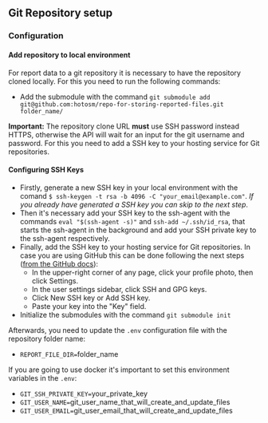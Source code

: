 ## Git Repository setup

### Configuration

#### Add repository to local environment
For report data to a git repository it is necessary to have the repository cloned locally. For this you need to run the following commands:
- Add the submodule with the command `git submodule add git@github.com:hotosm/repo-for-storing-reported-files.git folder_name/` 

**Important:** The repository clone URL __must__ use SSH password instead HTTPS, otherwise the API will wait for an input for the git username and password. For this you need to add a SSH key to your hosting service for Git repositories. 

#### Configuring SSH Keys

- Firstly, generate a new SSH key in your local environment with the comand `$ ssh-keygen -t rsa -b 4096 -C "your_email@example.com"`. _If you already have generated a SSH key you can skip to the next step_.
- Then it's necessary add your SSH key to the ssh-agent with the commands `eval "$(ssh-agent -s)"` and `ssh-add ~/.ssh/id_rsa`, that starts the ssh-agent in the background and add your SSH private key to the ssh-agent respectively.
- Finally, add the SSH key to your hosting service for Git repositories. In case you are using GitHub this can be done following the next steps ([from the GitHub docs](https://docs.github.com/en/github/authenticating-to-github/adding-a-new-ssh-key-to-your-github-account)):
    - In the upper-right corner of any page, click your profile photo, then click Settings.
    - In the user settings sidebar, click SSH and GPG keys. 
    - Click New SSH key or Add SSH key. 
    - Paste your key into the "Key" field. 
- Initialize the submodules with the command `git submodule init`

Afterwards, you need to update the `.env` configuration file with the repository folder name:
- `REPORT_FILE_DIR=`folder_name

If you are going to use docker it's important to set this environment variables in the `.env`:
- `GIT_SSH_PRIVATE_KEY=`your_private_key
- `GIT_USER_NAME=`git_user_name_that_will_create_and_update_files
- `GIT_USER_EMAIL=`git_user_email_that_will_create_and_update_files